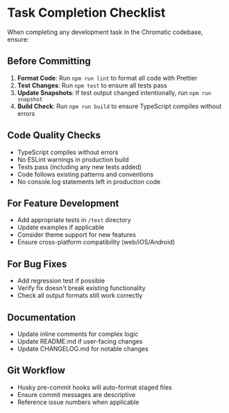 # Task Completion Checklist

When completing any development task in the Chromatic codebase, ensure:

## Before Committing
1. **Format Code**: Run `npm run lint` to format all code with Prettier
2. **Test Changes**: Run `npm test` to ensure all tests pass
3. **Update Snapshots**: If test output changed intentionally, run `npm run snapshot`
4. **Build Check**: Run `npm run build` to ensure TypeScript compiles without errors

## Code Quality Checks
- TypeScript compiles without errors
- No ESLint warnings in production build
- Tests pass (including any new tests added)
- Code follows existing patterns and conventions
- No console.log statements left in production code

## For Feature Development
- Add appropriate tests in `/test` directory
- Update examples if applicable
- Consider theme support for new features
- Ensure cross-platform compatibility (web/iOS/Android)

## For Bug Fixes
- Add regression test if possible
- Verify fix doesn't break existing functionality
- Check all output formats still work correctly

## Documentation
- Update inline comments for complex logic
- Update README.md if user-facing changes
- Update CHANGELOG.md for notable changes

## Git Workflow
- Husky pre-commit hooks will auto-format staged files
- Ensure commit messages are descriptive
- Reference issue numbers when applicable